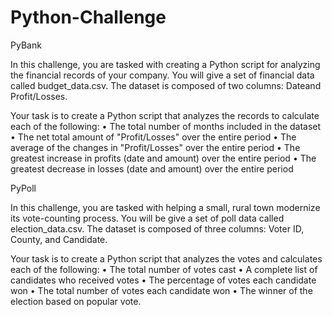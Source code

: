 # Python-Challenge

PyBank

In this challenge, you are tasked with creating a Python script for analyzing the financial records of your company. You will give a set of financial data called budget_data.csv. The dataset is composed of two columns: Dateand Profit/Losses. 

Your task is to create a Python script that analyzes the records to calculate each of the following:
•	The total number of months included in the dataset
•	The net total amount of "Profit/Losses" over the entire period
•	The average of the changes in "Profit/Losses" over the entire period
•	The greatest increase in profits (date and amount) over the entire period
•	The greatest decrease in losses (date and amount) over the entire period



PyPoll

In this challenge, you are tasked with helping a small, rural town modernize its vote-counting process.  You will be give a set of poll data called election_data.csv. The dataset is composed of three columns: Voter ID, County, and Candidate. 

Your task is to create a Python script that analyzes the votes and calculates each of the following:
•	The total number of votes cast
•	A complete list of candidates who received votes
•	The percentage of votes each candidate won
•	The total number of votes each candidate won
•	The winner of the election based on popular vote.

